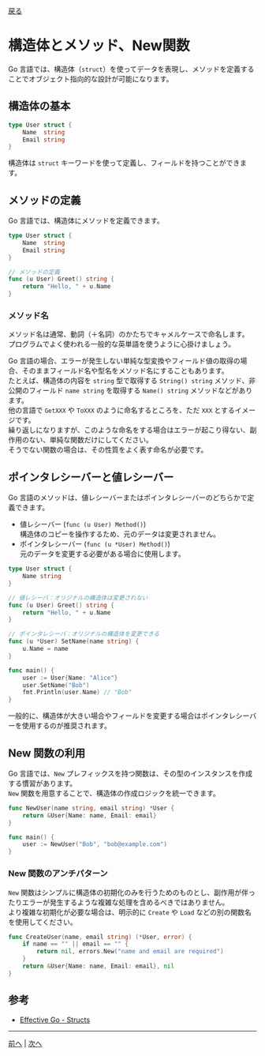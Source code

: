 [戻る](../README.md)

# 構造体とメソッド、New関数

Go 言語では、構造体（`struct`）を使ってデータを表現し、メソッドを定義することでオブジェクト指向的な設計が可能になります。

## 構造体の基本

```go
type User struct {
    Name  string
    Email string
}
```

構造体は `struct` キーワードを使って定義し、フィールドを持つことができます。

## メソッドの定義

Go 言語では、構造体にメソッドを定義できます。

```go
type User struct {
    Name  string
    Email string
}

// メソッドの定義
func (u User) Greet() string {
    return "Hello, " + u.Name
}
```

### メソッド名

メソッド名は通常、動詞（＋名詞）のかたちでキャメルケースで命名します。  
プログラムでよく使われる一般的な英単語を使うように心掛けましょう。

Go 言語の場合、エラーが発生しない単純な型変換やフィールド値の取得の場合、そのままフィールド名や型名をメソッド名にすることもあります。  
たとえば、構造体の内容を `string` 型で取得する `String() string` メソッド、非公開のフィールド `name string` を取得する `Name() string` メソッドなどがあります。  
他の言語で `GetXXX` や `ToXXX` のように命名するところを、ただ `XXX` とするイメージです。  
繰り返しになりますが、このような命名をする場合はエラーが起こり得ない、副作用のない、単純な関数だけにしてください。  
そうでない関数の場合は、その性質をよく表す命名が必要です。

## ポインタレシーバーと値レシーバー

Go 言語のメソッドは、値レシーバーまたはポインタレシーバーのどちらかで定義できます。

- 値レシーバー (`func (u User) Method()`)  
  構造体のコピーを操作するため、元のデータは変更されません。
- ポインタレシーバー (`func (u *User) Method()`)  
  元のデータを変更する必要がある場合に使用します。

```go
type User struct {
    Name string
}

// 値レシーバ：オリジナルの構造体は変更されない
func (u User) Greet() string {
    return "Hello, " + u.Name
}

// ポインタレシーバ：オリジナルの構造体を変更できる
func (u *User) SetName(name string) {
    u.Name = name
}

func main() {
    user := User{Name: "Alice"}
    user.SetName("Bob")
    fmt.Println(user.Name) // "Bob"
}
```

一般的に、構造体が大きい場合やフィールドを変更する場合はポインタレシーバーを使用するのが推奨されます。

## New 関数の利用

Go 言語では、`New` プレフィックスを持つ関数は、その型のインスタンスを作成する慣習があります。  
`New` 関数を用意することで、構造体の作成ロジックを統一できます。

```go
func NewUser(name string, email string) *User {
    return &User{Name: name, Email: email}
}

func main() {
    user := NewUser("Bob", "bob@example.com")
}
```

### New 関数のアンチパターン

`New` 関数はシンプルに構造体の初期化のみを行うためのものとし、副作用が伴ったりエラーが発生するような複雑な処理を含めるべきではありません。  
より複雑な初期化が必要な場合は、明示的に `Create` や `Load` などの別の関数名を使用してください。

```go
func CreateUser(name, email string) (*User, error) {
    if name == "" || email == "" {
        return nil, errors.New("name and email are required")
    }
    return &User{Name: name, Email: email}, nil
}
```

## 参考

- [Effective Go - Structs](https://go.dev/doc/effective_go#structs)

----
[前へ](../01_パッケージと可視性/README.md) | [次へ](../03_インターフェースによる抽象化/README.md)
